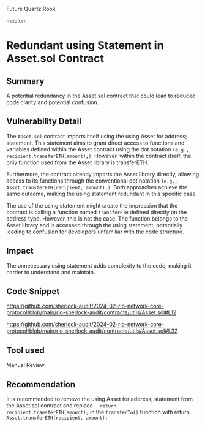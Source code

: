 Future Quartz Rook

medium

# Redundant using Statement in Asset.sol Contract

## Summary
A  potential redundancy in the Asset.sol contract that could lead to reduced code clarity and potential confusion.

## Vulnerability Detail
The `Asset.sol` contract imports itself using the using Asset for address; statement. This statement aims to grant direct access to functions and variables defined within the Asset contract using the dot notation `(e.g., recipient.transferETH(amount);)`. However, within the contract itself, the only function used from the Asset library is transferETH.

Furthermore, the contract already imports the Asset library directly, allowing access to its functions through the conventional dot notation `(e.g., Asset.transferETH(recipient, amount);)`. Both approaches achieve the same outcome, making the using statement redundant in this specific case.

The use of the using statement might create the impression that the contract is calling a function named `transferETH` defined directly on the address type. However, this is not the case. The function belongs to the Asset library and is accessed through the using statement, potentially leading to confusion for developers unfamiliar with the code structure.


## Impact
The unnecessary using statement adds complexity to the code, making it harder to understand and maintain.


## Code Snippet
https://github.com/sherlock-audit/2024-02-rio-network-core-protocol/blob/main/rio-sherlock-audit/contracts/utils/Asset.sol#L12

https://github.com/sherlock-audit/2024-02-rio-network-core-protocol/blob/main/rio-sherlock-audit/contracts/utils/Asset.sol#L32


## Tool used

Manual Review

## Recommendation
It is recommended to remove the using Asset for address; statement from the Asset.sol contract and replace  `  return recipient.transferETH(amount);` in the `transferTo()` function with return `Asset.transferETH(recipient, amount);`
